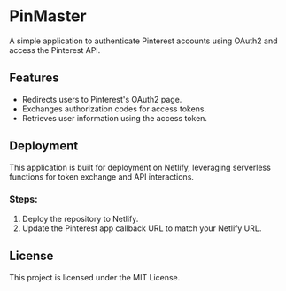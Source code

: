 # PinMaster
A simple application to authenticate Pinterest accounts using OAuth2 and access the Pinterest API.

## Features
- Redirects users to Pinterest's OAuth2 page.
- Exchanges authorization codes for access tokens.
- Retrieves user information using the access token.

## Deployment
This application is built for deployment on Netlify, leveraging serverless functions for token exchange and API interactions.

### Steps:
1. Deploy the repository to Netlify.
2. Update the Pinterest app callback URL to match your Netlify URL.

## License
This project is licensed under the MIT License.
